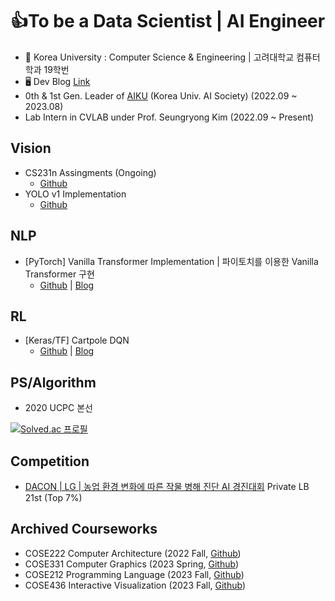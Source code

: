 <!-- **loggerJK/loggerJK** is a ✨ _special_ ✨ repository because its `README.md` (this file) appears on your GitHub profile. -->

<!-- Here are some ideas to get you started: -->

# 👍To be a Data Scientist | AI Engineer
- 🐯 Korea University : Computer Science & Engineering | 고려대학교 컴퓨터학과 19학번
- 🖥️ Dev Blog [Link](http://loggerJK.github.io)
- 0th & 1st Gen. Leader of [AIKU](https://aiku.notion.site/) (Korea Univ. AI Society) (2022.09 ~ 2023.08)
- Lab Intern in CVLAB under Prof. Seungryong Kim (2022.09 ~ Present)

## Vision
- CS231n Assingments (Ongoing) 
  - [Github](https://github.com/loggerJK/cs231n)
- YOLO v1 Implementation
  - [Github](https://github.com/loggerJK/YOLO)

## NLP
- [PyTorch] Vanilla Transformer Implementation | 파이토치를 이용한 Vanilla Transformer 구현 
  - [Github](https://github.com/loggerJK/transformer-implementation) | [Blog](https://loggerjk.github.io/pytorch/Transformer/)

## RL
- [Keras/TF] Cartpole DQN 
  - [Github](https://github.com/loggerJK/cartpole_DQN) | [Blog](https://loggerjk.github.io/deeplearning/%EA%B0%95%ED%99%94%ED%95%99%EC%8A%B5-Tensorflow%EB%A5%BC-%EC%9D%B4%EC%9A%A9%ED%95%9C-DQN-%EA%B5%AC%ED%98%84-(cartpole_v0)/)

## PS/Algorithm
- 2020 UCPC 본선
  
[![Solved.ac 프로필](http://mazassumnida.wtf/api/generate_badge?boj=jiwon7258)](https://solved.ac/jiwon7258)


## Competition
- [DACON | LG | 농업 환경 변화에 따른 작물 병해 진단 AI 경진대회](https://dacon.io/competitions/official/235870/leaderboard) Private LB 21st (Top 7%)

## Archived Courseworks
- COSE222 Computer Architecture (2022 Fall, [Github](https://github.com/loggerJK/COSE222_Computer_Architecture))
- COSE331 Computer Graphics (2023 Spring, [Github](https://github.com/loggerJK/COSE331_Computer_Graphics))
- COSE212 Programming Language (2023 Fall, [Github](https://github.com/loggerJK/COSE212_Programming_Language))
- COSE436 Interactive Visualization (2023 Fall, [Github](https://github.com/loggerJK/COSE436_Interactive_Visualization))
